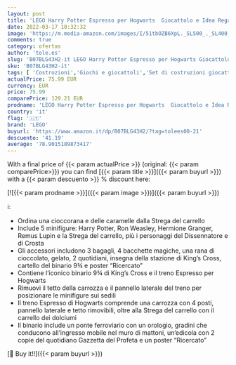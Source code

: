 ```yaml
---
layout: post
title: 'LEGO Harry Potter Espresso per Hogwarts  Giocattolo e Idea Regalo per gli Amanti del Mondo della Magia  Set di Costruzione per Ragazzi  75955'
date: 2022-03-17 10:32:32
image: 'https://m.media-amazon.com/images/I/51tbOZB6XpL._SL500_._SL400_.jpg'
comments: true
category: ofertas
author: 'tole.es'
slug: 'B07BLG43H2-it LEGO Harry Potter Espresso per Hogwarts Giocattolo e Idea...'
sku: 'B07BLG43H2-it'
tags: [ 'Costruzioni','Giochi e giocattoli','Set di costruzioni giocattolo','lego', ]
actualPrice: 75.99 EUR
currency: EUR
price: 75.99
comparePrice: 129.21 EUR
prodname: 'LEGO Harry Potter Espresso per Hogwarts  Giocattolo e Idea Regalo per gli Amanti del Mondo della Magia  Set di Costruzione per Ragazzi  75955'
country: 'it'
flag: '🇮🇹'
brand: 'LEGO'
buyurl: 'https://www.amazon.it/dp/B07BLG43H2/?tag=tolees00-21'
descuento: '41.19'
average: '78.9015189873417'
---
```


With a final price of {{< param actualPrice >}} (original: {{< param comparePrice>}}) you can find [{{< param title >}}]({{< param buyurl >}}) with a  {{< param descuento >}} % discount here:

[![{{< param prodname >}}]({{< param image >}})]({{< param buyurl >}})

ℹ️:

- Ordina una cioccorana e delle caramelle dalla Strega del carrello
- Include 5 minifigure: Harry Potter, Ron Weasley, Hermione Granger, Remus Lupin e la Strega del carrello, più i personaggi del Dissennatore e di Crosta
- Gli accessori includono 3 bagagli, 4 bacchette magiche, una rana di cioccolato, gelato, 2 quotidiani, insegna della stazione di King’s Cross, cartello del binario 9¾ e poster “Ricercato”
- Contiene l’iconico binario 9¾ di King’s Cross e il treno Espresso per Hogwarts
- Rimuovi il tetto della carrozza e il pannello laterale del treno per posizionare le minifigure sui sedili
- Il treno Espresso di Hogwarts comprende una carrozza con 4 posti, pannello laterale e tetto rimovibili, oltre alla Strega del carrello con il carrello dei dolciumi
- Il binario include un ponte ferroviario con un orologio, gradini che conducono all’ingresso mobile nel muro di mattoni, un’edicola con 2 copie del quotidiano Gazzetta del Profeta e un poster “Ricercato”

[🛒 Buy it!!]({{< param buyurl >}})
